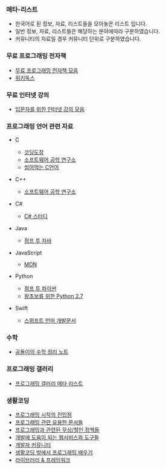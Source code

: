 ### 메타-리스트
- 한국어로 된 정보, 자료, 리스트들을 모아놓은 리스트 입니다.
- 일반 정보, 자료, 리스트들은 해당하는 분야에따라 구분하였습니다.
- 커뮤니티의 자료일 경우 커뮤니티 단위로 구분하였습니다.

### 무료 프로그래밍 전자책
- [무료 프로그래밍 전자책 모음](https://github.com/vhf/free-programming-books/blob/master/free-programming-books-ko.md)
- [위키독스](https://wikidocs.net/)

### 무료 인터넷 강의
- [입문자를 위한 인터넷 강의 모음](https://codingedu.github.io/lecture/index.html)

### 프로그래밍 언어 관련 자료
- C
    - [코딩도장](http://dojang.io/)
    - [소프트웨어 공학 연구소](http://soen.kr/)
    - [씹어먹는 C언어](http://itguru.tistory.com/notice/15)

- C++
    - [소프트웨어 공학 연구소](http://soen.kr/)
    
- C#
    - [C# 스터디](http://csharpstudy.com/)

- Java
    - [점프 투 자바](https://wikidocs.net/book/31)

- JavaScript
    - [MDN](https://developer.mozilla.org/ko/docs/Web/JavaScript/Guide/%EC%86%8C%EA%B0%9C)

- Python
    - [점프 투 파이썬](https://wikidocs.net/book/1)
    - [왕초보를 위한 Python 2.7](https://wikidocs.net/book/2)

- Swift
    - [스위프트 언어 개발문서](http://swift.leantra.kr/)

### 수학
- [공돌이의 수학 정리 노트](https://wikidocs.net/book/563)

### 프로그래밍 갤러리
- [프로그래밍 갤러리 메타 리스트](http://gall.dcinside.com/board/view/?id=programming&no=668625)

### 생활코딩
- [프로그래밍 시작의 진입점](https://www.facebook.com/notes/%EC%83%9D%ED%99%9C%EC%BD%94%EB%94%A9/%ED%94%84%EB%A1%9C%EA%B7%B8%EB%9E%98%EB%B0%8D-%EC%8B%9C%EC%9E%91%EC%9D%98-%EC%A7%84%EC%9E%85%EC%A0%90%EB%93%A4/579122215461652)
- [프로그래밍 관련 유용한 문서들](https://www.facebook.com/notes/%EC%83%9D%ED%99%9C%EC%BD%94%EB%94%A9/%ED%94%84%EB%A1%9C%EA%B7%B8%EB%9E%98%EB%B0%8D-%EB%AC%B8%EC%84%9C/715833011790571)
- [프로그래밍과 관련된 무상/할인 정책들](https://www.facebook.com/notes/%EC%83%9D%ED%99%9C%EC%BD%94%EB%94%A9/%ED%94%84%EB%A1%9C%EA%B7%B8%EB%9E%98%EB%B0%8D%EA%B3%BC-%EA%B4%80%EB%A0%A8%EB%90%9C-%EB%AC%B4%EC%83%81%ED%95%A0%EC%9D%B8-%EC%A0%95%EC%B1%85%EB%93%A4/1054209314619604)
- [개발에 도움이 되는 웹서비스와 도구들](https://www.facebook.com/notes/%EC%83%9D%ED%99%9C%EC%BD%94%EB%94%A9/%EA%B0%9C%EB%B0%9C%EC%97%90-%EB%8F%84%EC%9B%80%EC%9D%B4-%EB%90%98%EB%8A%94-%EC%9B%B9%EC%84%9C%EB%B9%84%EC%8A%A4%EC%99%80-%EB%8F%84%EA%B5%AC%EB%93%A4/417702378270304)
- [개발자 커뮤니티](https://www.facebook.com/notes/%EC%83%9D%ED%99%9C%EC%BD%94%EB%94%A9/%EA%B0%9C%EB%B0%9C%EC%9E%90-%EC%BB%A4%EB%AE%A4%EB%8B%88%ED%8B%B0/571756142864926)
- [생활코딩 밖에서 프로그래밍 배우기](https://www.facebook.com/notes/%EC%83%9D%ED%99%9C%EC%BD%94%EB%94%A9/%EC%83%9D%ED%99%9C%EC%BD%94%EB%94%A9-%EB%B0%96%EC%97%90%EC%84%9C-%ED%94%84%EB%A1%9C%EA%B7%B8%EB%9E%98%EB%B0%8D-%EB%B0%B0%EC%9A%B0%EA%B8%B0/232768556763688)
- [라이브러리 & 프레임워크](https://www.facebook.com/notes/%EC%83%9D%ED%99%9C%EC%BD%94%EB%94%A9/%EC%83%9D%ED%99%9C%EC%BD%94%EB%94%A9-%ED%8E%98%EC%9D%B4%EC%8A%A4%EB%B6%81-%EA%B7%B8%EB%A3%B9-%EB%AC%B8%EC%84%9C%EB%93%A4%EC%9D%98-%EB%AA%A9%EC%B0%A8/670359863004553)
